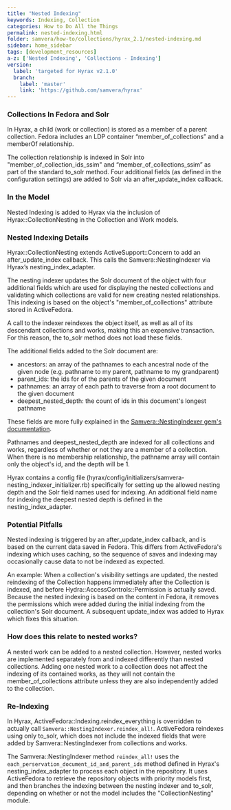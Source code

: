```yaml
---
title: "Nested Indexing"
keywords: Indexing, Collection
categories: How to Do All the Things
permalink: nested-indexing.html
folder: samvera/how-to/collections/hyrax_2.1/nested-indexing.md
sidebar: home_sidebar
tags: [development_resources]
a-z: ['Nested Indexing', 'Collections - Indexing']
version:
  label: 'targeted for Hyrax v2.1.0'
  branch:
    label: 'master'
    link: 'https://github.com/samvera/hyrax'
---
```


### Collections In Fedora and Solr
In Hyrax, a child (work or collection) is stored as a member of a parent collection. Fedora includes an LDP container “member_of_collections” and a memberOf relationship.

The collection relationship is indexed in Solr into "member_of_collection_ids_ssim" and “member_of_collections_ssim” as part of the standard to_solr method. Four additional fields (as defined in the configuration settings) are added to Solr via an after_update_index callback.

### In the Model
Nested Indexing is added to Hyrax via the inclusion of Hyrax::CollectionNesting in the Collection and Work models.

### Nested Indexing Details
Hyrax::CollectionNesting extends ActiveSupport::Concern to add an after_update_index callback. This calls the Samvera::NestingIndexer via Hyrax’s nesting_index_adapter.

The nesting indexer updates the Solr document of the object with four additional fields which are used for displaying the nested collections and validating which collections are valid for new creating nested relationships. This indexing is based on the object's "member_of_collections" attribute stored in ActiveFedora.

A call to the indexer reindexes the object itself, as well as all of its descendant collections and works, making this an expensive transaction. For this reason, the to_solr method does not load these fields.

The additional fields added to the Solr document are:
- ancestors: an array of the pathnames to each ancestral node of the given node (e.g. pathname to my parent, pathname to my grandparent)
- parent_ids: the ids for of the parents of the given document
- pathnames: an array of each path to traverse from a root document to the given document
- deepest_nested_depth: the count of ids in this document's longest pathname

These fields are more fully explained in the [Samvera::NestingIndexer gem's documentation](https://github.com/samvera-labs/samvera-nesting_indexer).

Pathnames and deepest_nested_depth  are indexed for all collections and works, regardless of whether or not they are a member of a collection. When there is no membership relationship, the pathname array will contain only the object's id, and the depth will be 1.

Hyrax contains a config file (hyrax/config/initializers/samvera-nesting_indexer_initializer.rb) specifically for setting up the allowed nesting depth and the Solr field names used for indexing. An additional  field name for indexing the deepest nested depth is defined in the nesting_index_adapter.

### Potential Pitfalls
Nested indexing is triggered by an after_update_index callback, and is based on the current data saved in Fedora. This differs from ActiveFedora's indexing which uses caching, so the sequence of saves and indexing may occasionally cause data to not be indexed as expected.

An example: When a collection's visibility settings are updated, the nested reindexing of the Collection happens immediately after the Collection is indexed, and before Hydra::AccessControls::Permission is actually saved. Because the nested indexing is based on the content in Fedora, it removes the permissions which were added during the initial indexing from the collection's Solr document. A subsequent update_index was added to Hyrax which fixes this situation.

### How does this relate to nested works?
A nested work can be added to a nested collection. However, nested works are implemented separately from and indexed differently than nested collections. Adding one nested work to a collection does not affect the indexing of its contained works, as they will not contain the member_of_collections attribute unless they are also independently added to the collection.

### Re-Indexing
In Hyrax, ActiveFedora::Indexing.reindex_everything is overridden to actually call `Samvera::NestingIndexer.reindex_all!`. ActiveFedora reindexes using only to_solr, which does not include the indexed fields that were added by Samvera::NestingIndexer from collections and works.

The Samvera::NestingIndexer method `reindex_all!` uses the `each_perservation_document_id_and_parent_ids` method defined in Hyrax's nesting_index_adapter to process each object in the repository. It uses ActiveFedora to retrieve the repository objects with priority models first, and then branches the indexing between the nesting indexer and to_solr, depending on whether or not the model includes the "CollectionNesting" module.
